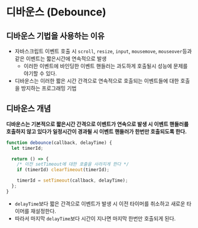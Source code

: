 # 디바운스 (Debounce)

## 디바운스 기법을 사용하는 이유

- 자바스크립트 이벤트 호출 시 `scroll`, `resize`, `input`, `mousemove`, `mouseover`등과 같은 이벤트는 짧은시간에 연속적으로 발생
  - 이러한 이벤트에 바인딩한 이벤트 핸들러는 과도하게 호출될시 성능에 문제를 야기할 수 있다.
- 디바운스는 이러한 짧은 시간 간격으로 연속적으로 호출되는 이벤트들에 대한 호출을 방지하는 프로그래밍 기법

## 디바운스 개념

**디바운스는 기본적으로 짧은시간 간격으로 이벤트가 연속으로 발생 시 이벤트 핸들러를 호출하지 않고 있다가 일정시간이 경과될 시 이벤트 핸들러가 한번만 호출되도록 한다.**

```js
function debounce(callback, delayTime) {
  let timerId;

  return () => {
    /* 이전 setTimeout에 대한 호출을 사라지게 한다 */
    if (timerId) clearTimeout(timerId);

    timerId = setTimeout(callback, delayTime);
  };
}
```

- `delayTime`보다 짧은 간격으로 이벤트가 발생 시 이전 타이머를 취소하고 새로운 타이머를 재설정한다.
- 따라서 마지막 `delayTime`보다 시간이 지나면 마지막 한번만 호출되게 된다.
